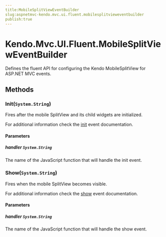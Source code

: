 ```yaml
---
title:MobileSplitViewEventBuilder
slug:aspnetmvc-kendo.mvc.ui.fluent.mobilesplitvieweventbuilder
publish:true
---
```


# Kendo.Mvc.UI.Fluent.MobileSplitViewEventBuilder
Defines the fluent API for configuring the Kendo MobileSplitView for ASP.NET MVC events.



## Methods

### Init(`System.String`)
Fires after the mobile SplitView and its child widgets are initialized.

For additional information check the [init](/api/web/mobilesplitview#events-init) event documentation.


#### Parameters

##### handler `System.String`
The name of the JavaScript function that will handle the init event.





### Show(`System.String`)
Fires when the mobile SplitView becomes visible.

For additional information check the [show](/api/web/mobilesplitview#events-show) event documentation.


#### Parameters

##### handler `System.String`
The name of the JavaScript function that will handle the show event.






 
